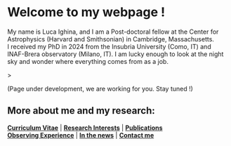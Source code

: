# Welcome to my webpage !

My name is Luca Ighina, and I am a Post-doctoral fellow at the Center for Astrophysics (Harvard and Smithsonian) in Cambridge, Massachusetts.\
I received my PhD in 2024 from the Insubria University (Como, IT) and INAF-Brera observatory (Milano, IT).
I am lucky enough to look at the night sky and wonder where everything comes from as a job.
<!-- how the study the most distant supermassive black hole in our Universe using the largest and most sensitive telescopes on the ground and in space.-->> 

(Page under development, we are working for you. Stay tuned !)

## More about me and my research:
**[Curriculum Vitae](./curriculum-vitae.html)** | 
**[Research Interests](./research_inter.html)** | 
**[Publications](./publications.html)**\
**[Observing Experience](./observing.html)** |
**[In the news](./news.html)** |
**[Contact me](./contacts.html)**
<!-- **[Beyond Astronomy](./contacts.html)** | -->
